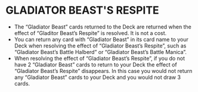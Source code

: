 # GLADIATOR BEAST'S RESPITE

*   The “Gladiator Beast” cards returned to the Deck are returned when the effect of “Gladitor Beast’s Respite” is resolved. It is not a cost.
*   You can return any card with “Gladiator Beast” in its card name to your Deck when resolving the effect of “Gladiator Beast’s Respite”, such as “Gladiator Beast’s Battle Halberd” or “Gladiator Beast’s Battle Manica”.
*   When resolving the effect of “Gladiator Beast’s Respite”, if you do not have 2 “Gladiator Beast” cards to return to your Deck the effect of “Gladiator Beast’s Respite” disappears. In this case you would not return any “Gladiator Beast” cards to your Deck and you would not draw 3 cards.

